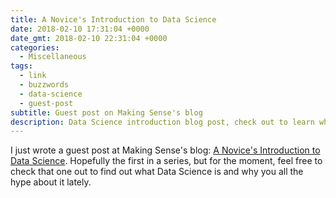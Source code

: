 ```yaml
---
title: A Novice's Introduction to Data Science
date: 2018-02-10 17:31:04 +0000
date_gmt: 2018-02-10 22:31:04 +0000
categories:
  - Miscellaneous
tags:
  - link
  - buzzwords
  - data-science
  - guest-post
subtitle: Guest post on Making Sense's blog
description: Data Science introduction blog post, check out to learn why it's popular.
---
```



I just wrote a guest post at Making Sense's blog: [A Novice's Introduction to Data Science](https://blog.makingsense.com/2018/02/a-novices-introduction-to-data-science/). Hopefully the first in a series, but for the moment, feel free to check that one out to find out what Data Science is and why you all the hype about it lately.
